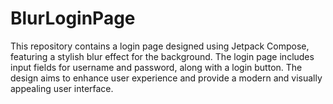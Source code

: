 # BlurLoginPage
This repository contains a login page designed using Jetpack Compose, featuring a stylish blur effect for the background. The login page includes input fields for username and password, along with a login button. The design aims to enhance user experience and provide a modern and visually appealing user interface.
